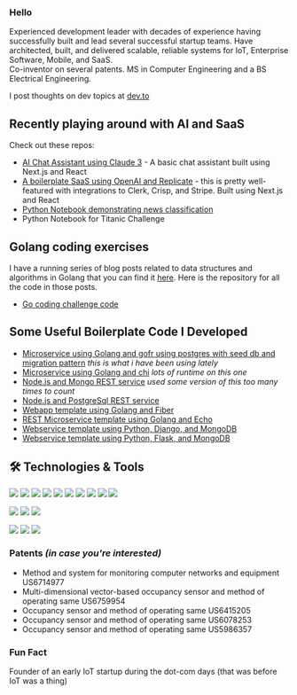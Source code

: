 ### Hello

Experienced development leader with decades of experience having successfully built and lead several successful startup teams. 
Have architected, built, and delivered scalable, reliable systems for IoT, Enterprise Software, Mobile, and SaaS.  
Co-inventor on several patents. MS in Computer Engineering and a BS Electrical Engineering.

I post thoughts on dev topics at [dev.to](https://dev.to/johnscode)

## Recently playing around with AI and SaaS 

Check out these repos:
- [AI Chat Assistant using Claude 3](https://github.com/johnscode/claudius-saas) - A basic chat assistant built using Next.js and React
- [A boilerplate SaaS using OpenAI and Replicate](https://github.com/johnscode/next14-ai-saas) - this is pretty well-featured with integrations to Clerk, Crisp, and Stripe. Built  using Next.js and React
- [Python Notebook demonstrating news classification](https://github.com/johnscode/py-news-classification)
- Python Notebook for Titanic Challenge

## Golang coding exercises
I have a running series of blog posts related to data structures and algorithms in Golang that you can find it [here](https://dev.to/johnscode/series/27729). Here is the repository for all the code in those posts.
- [Go coding challenge code](https://github.com/johnscode/gocodingchallenges)

## Some Useful Boilerplate Code I Developed
- [Microservice using Golang and gofr using postgres with seed db and migration pattern](https://github.com/johnscode/go-gofr-template) *this is what i have been using lately*
- [Microservice using Golang and chi](https://github.com/johnscode/go-chi-microservice-template) *lots of runtime on this one*
- [Node.js and Mongo REST service](https://github.com/johnscode/node-mongo-template) *used some version of this too many times to count*
- [Node.js and PostgreSql REST service](https://github.com/johnscode/node-postgres-template) 
- [Webapp template using Golang and Fiber](https://github.com/johnscode/go-fiber-template)
- [REST Microservice template using Golang and Echo](https://github.com/johnscode/go-echo-template)
- [Webservice template using Python, Django, and MongoDB](https://github.com/johnscode/py-django-mongo)
- [Webservice template using Python, Flask, and MongoDB](https://github.com/johnscode/py-flask-mongo) 

## 🛠️ Technologies & Tools
![](https://img.shields.io/badge/Code-Golang-informational?style=flat&color=informational&logo=go)
![](https://img.shields.io/badge/Code-Ruby-informational?style=flat&color=informational&logo=ruby)
![](https://img.shields.io/badge/Code-Node-informational?style=flat&color=informational&logo=node.js)
![](https://img.shields.io/badge/Code-Python-informational?style=flat&color=informational&logo=python)
![](https://img.shields.io/badge/Code-Express-blue?style=flat&logo=express)
![](https://img.shields.io/badge/Code-React-informational?style=flat&color=informational&logo=react)
![](https://img.shields.io/badge/Code-TypeScript-informational?style=flat&color=informational&logo=typescript)
![](https://img.shields.io/badge/Code-Swift-informational?style=flat&color=orange&logo=swift)
![](https://img.shields.io/badge/Code-ObjectiveC-informational?style=flat&color=orange&logo=objectivec)
![](https://img.shields.io/badge/Code-Java-informational?style=flat&color=orange&logo=java)

![](https://img.shields.io/badge/Tool-MongoDB-informational?style=flat&color=warning&logo=mongodb)
![](https://img.shields.io/badge/Tool-MySQL-informational?style=flat&color=warning&logo=mysql)
![](https://img.shields.io/badge/Tool-PostGres-informational?style=flat&color=warning&logo=postgres)

![](https://img.shields.io/badge/Tool-Jira-blue?style=flat&color=warning&logo=jira)
![](https://img.shields.io/badge/Tool-AWS-informational?style=flat&color=warning&logo=amazon)
![](https://img.shields.io/badge/Tool-Git-informational?style=flat&color=warning&logo=git)

### Patents _(in case you're interested)_
- Method and system for monitoring computer networks and equipment US6714977
- Multi-dimensional vector-based occupancy sensor and method of operating same US6759954
- Occupancy sensor and method of operating same US6415205
- Occupancy sensor and method of operating same US6078253
- Occupancy sensor and method of operating same US5986357

### Fun Fact
Founder of an early IoT startup during the dot-com days (that was before IoT was a thing)


